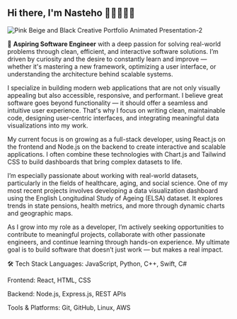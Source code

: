 ## Hi there, I'm Nasteho 👩🏽‍💻👋🏽
![Pink Beige and Black Creative Portfolio Animated Presentation-2](https://github.com/user-attachments/assets/ea62e22e-ea52-4ac5-99c3-3409d15d9482)

🚀 **Aspiring Software Engineer** with a deep passion for solving real-world problems through clean, efficient, and interactive software solutions. I’m driven by curiosity and the desire to constantly learn and improve — whether it's mastering a new framework, optimizing a user interface, or understanding the architecture behind scalable systems.

I specialize in building modern web applications that are not only visually appealing but also accessible, responsive, and performant. I believe great software goes beyond functionality — it should offer a seamless and intuitive user experience. That's why I focus on writing clean, maintainable code, designing user-centric interfaces, and integrating meaningful data visualizations into my work.

My current focus is on growing as a full-stack developer, using React.js on the frontend and Node.js on the backend to create interactive and scalable applications. I often combine these technologies with Chart.js and Tailwind CSS to build dashboards that bring complex datasets to life.

I’m especially passionate about working with real-world datasets, particularly in the fields of healthcare, aging, and social science. One of my most recent projects involves developing a data visualization dashboard using the English Longitudinal Study of Ageing (ELSA) dataset. It explores trends in state pensions, health metrics, and more through dynamic charts and geographic maps.

As I grow into my role as a developer, I’m actively seeking opportunities to contribute to meaningful projects, collaborate with other passionate engineers, and continue learning through hands-on experience. My ultimate goal is to build software that doesn’t just work — but makes a real impact.

🛠 Tech Stack
Languages:
JavaScript, Python, C++, Swift, C#

Frontend:
React, HTML, CSS

Backend:
Node.js, Express.js, REST APIs

Tools & Platforms:
Git, GitHub, Linux, AWS
